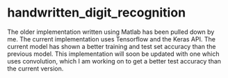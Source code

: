 # handwritten_digit_recognition
The older implementation written using Matlab has been pulled down by me. The current implementation uses Tensorflow and the Keras API. The current model has shown a better training and test set accuracy than the previous model. This implementation will soon be updated with one which uses convolution, which I am working on to get a better test accuracy than the current version. 
